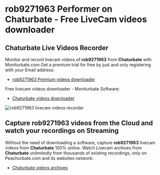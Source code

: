 # rob9271963 Performer on Chaturbate - Free LiveCam videos downloader

## Chaturbate Live Videos Recorder

Monitor and record livecam videos of **rob9271963** from **Chaturbate** with Moniturbate.com
Get a premium trial for free by just and only registering with your Email address:
* [rob9271963 Premium videos downloader](https://moniturbate.com/request-demo-licence-key.html)

Free livecam videos downloader - Moniturbate Software:
* [Chaturbate videos downloader](https://moniturbate.com/moniturbate-download-software.html)

![rob9271963 livecam videos recorder](https://peachurnet.com/templates/moniturbate-software.png)


## Capture rob9271963 videos from the Cloud and watch your recordings on Streaming

Without the need of downloading a software, capture **rob9271963** livecam videos from **Chaturbate** 100% online.
Watch Livecam archives from **Chaturbate** unlimitedly from thousands of existing recordings, only on Peachurbate.com and its websites network:
* [Chaturbate videos archives](https://peachurnet.com/)